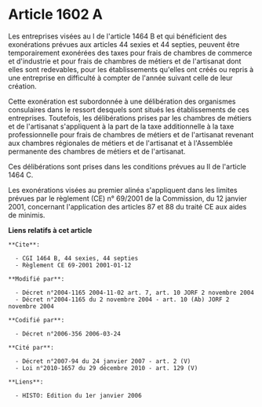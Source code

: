 # Article 1602 A

Les entreprises visées au I de l'article 1464 B et qui bénéficient des exonérations prévues aux articles 44 sexies et 44
septies, peuvent être temporairement exonérées des taxes pour frais de chambres de commerce et d'industrie et pour frais de
chambres de métiers et de l'artisanat dont elles sont redevables, pour les établissements qu'elles ont créés ou repris à une
entreprise en difficulté à compter de l'année suivant celle de leur création.

Cette exonération est subordonnée à une délibération des organismes consulaires dans le ressort desquels sont situés les
établissements de ces entreprises. Toutefois, les délibérations prises par les chambres de métiers et de l'artisanat
s'appliquent à la part de la taxe additionnelle à la taxe professionnelle pour frais de chambres de métiers et de l'artisanat
revenant aux chambres régionales de métiers et de l'artisanat et à l'Assemblée permanente des chambres de métiers et de
l'artisanat.

Ces délibérations sont prises dans les conditions prévues au II de l'article 1464 C.

Les exonérations visées au premier alinéa s'appliquent dans les limites prévues par le règlement (CE) n° 69/2001 de la
Commission, du 12 janvier 2001, concernant l'application des articles 87 et 88 du traité CE aux aides de minimis.

**Liens relatifs à cet article**

	**Cite**:

	  - CGI 1464 B, 44 sexies, 44 septies
	  - Règlement CE 69-2001 2001-01-12

	**Modifié par**:

	  - Décret n°2004-1165 2004-11-02 art. 7, art. 10 JORF 2 novembre 2004
	  - Décret n°2004-1165 du 2 novembre 2004 - art. 10 (Ab) JORF 2 novembre 2004

	**Codifié par**:

	  - Décret n°2006-356 2006-03-24

	**Cité par**:

	  - Décret n°2007-94 du 24 janvier 2007 - art. 2 (V)
	  - Loi n°2010-1657 du 29 décembre 2010 - art. 129 (V)

	**Liens**:

	  - HISTO: Edition du 1er janvier 2006

